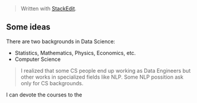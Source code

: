 


> Written with [StackEdit](https://stackedit.io/).

## Some ideas

There are two backgrounds in Data Science:

- Statistics, Mathematics, Physics, Economics, etc.
- Computer Science

> I realized that some CS people end up working as Data Engineers but other works in specialized fields like NLP. Some NLP possition ask only for CS backgrounds. 

I can devote the courses to the 
<!--stackedit_data:
eyJoaXN0b3J5IjpbMTQ1ODgxMDI2LC0zNjgyODkwMjhdfQ==
-->